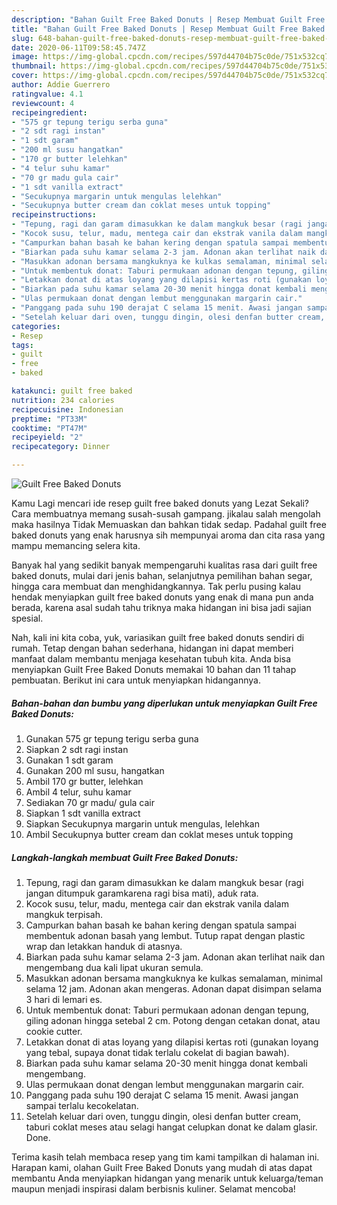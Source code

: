 ```yaml
---
description: "Bahan Guilt Free Baked Donuts | Resep Membuat Guilt Free Baked Donuts Yang Paling Enak"
title: "Bahan Guilt Free Baked Donuts | Resep Membuat Guilt Free Baked Donuts Yang Paling Enak"
slug: 648-bahan-guilt-free-baked-donuts-resep-membuat-guilt-free-baked-donuts-yang-paling-enak
date: 2020-06-11T09:58:45.747Z
image: https://img-global.cpcdn.com/recipes/597d44704b75c0de/751x532cq70/guilt-free-baked-donuts-foto-resep-utama.jpg
thumbnail: https://img-global.cpcdn.com/recipes/597d44704b75c0de/751x532cq70/guilt-free-baked-donuts-foto-resep-utama.jpg
cover: https://img-global.cpcdn.com/recipes/597d44704b75c0de/751x532cq70/guilt-free-baked-donuts-foto-resep-utama.jpg
author: Addie Guerrero
ratingvalue: 4.1
reviewcount: 4
recipeingredient:
- "575 gr tepung terigu serba guna"
- "2 sdt ragi instan"
- "1 sdt garam"
- "200 ml susu hangatkan"
- "170 gr butter lelehkan"
- "4 telur suhu kamar"
- "70 gr madu gula cair"
- "1 sdt vanilla extract"
- "Secukupnya margarin untuk mengulas lelehkan"
- "Secukupnya butter cream dan coklat meses untuk topping"
recipeinstructions:
- "Tepung, ragi dan garam dimasukkan ke dalam mangkuk besar (ragi jangan ditumpuk garamkarena ragi bisa mati), aduk rata."
- "Kocok susu, telur, madu, mentega cair dan ekstrak vanila dalam mangkuk terpisah."
- "Campurkan bahan basah ke bahan kering dengan spatula sampai membentuk adonan basah yang lembut. Tutup rapat dengan plastic wrap dan letakkan handuk di atasnya."
- "Biarkan pada suhu kamar selama 2-3 jam. Adonan akan terlihat naik dan mengembang dua kali lipat ukuran semula."
- "Masukkan adonan bersama mangkuknya ke kulkas semalaman, minimal selama 12 jam. Adonan akan mengeras. Adonan dapat disimpan selama 3 hari di lemari es."
- "Untuk membentuk donat: Taburi permukaan adonan dengan tepung, giling adonan hingga setebal 2 cm. Potong dengan cetakan donat, atau cookie cutter."
- "Letakkan donat di atas loyang yang dilapisi kertas roti (gunakan loyang yang tebal, supaya donat tidak terlalu cokelat di bagian bawah)."
- "Biarkan pada suhu kamar selama 20-30 menit hingga donat kembali mengembang."
- "Ulas permukaan donat dengan lembut menggunakan margarin cair."
- "Panggang pada suhu 190 derajat C selama 15 menit. Awasi jangan sampai terlalu kecokelatan."
- "Setelah keluar dari oven, tunggu dingin, olesi denfan butter cream, taburi coklat meses atau selagi hangat celupkan donat ke dalam glasir. Done."
categories:
- Resep
tags:
- guilt
- free
- baked

katakunci: guilt free baked 
nutrition: 234 calories
recipecuisine: Indonesian
preptime: "PT33M"
cooktime: "PT47M"
recipeyield: "2"
recipecategory: Dinner

---
```



![Guilt Free Baked Donuts](https://img-global.cpcdn.com/recipes/597d44704b75c0de/751x532cq70/guilt-free-baked-donuts-foto-resep-utama.jpg)

Kamu Lagi mencari ide resep guilt free baked donuts yang Lezat Sekali? Cara membuatnya memang susah-susah gampang. jikalau salah mengolah maka hasilnya Tidak Memuaskan dan bahkan tidak sedap. Padahal guilt free baked donuts yang enak harusnya sih mempunyai aroma dan cita rasa yang mampu memancing selera kita.

Banyak hal yang sedikit banyak mempengaruhi kualitas rasa dari guilt free baked donuts, mulai dari jenis bahan, selanjutnya pemilihan bahan segar, hingga cara membuat dan menghidangkannya. Tak perlu pusing kalau hendak menyiapkan guilt free baked donuts yang enak di mana pun anda berada, karena asal sudah tahu triknya maka hidangan ini bisa jadi sajian spesial.




Nah, kali ini kita coba, yuk, variasikan guilt free baked donuts sendiri di rumah. Tetap dengan bahan sederhana, hidangan ini dapat memberi manfaat dalam membantu menjaga kesehatan tubuh kita. Anda bisa menyiapkan Guilt Free Baked Donuts memakai 10 bahan dan 11 tahap pembuatan. Berikut ini cara untuk menyiapkan hidangannya.

<!--inarticleads1-->

##### Bahan-bahan dan bumbu yang diperlukan untuk menyiapkan Guilt Free Baked Donuts:

1. Gunakan 575 gr tepung terigu serba guna
1. Siapkan 2 sdt ragi instan
1. Gunakan 1 sdt garam
1. Gunakan 200 ml susu, hangatkan
1. Ambil 170 gr butter, lelehkan
1. Ambil 4 telur, suhu kamar
1. Sediakan 70 gr madu/ gula cair
1. Siapkan 1 sdt vanilla extract
1. Siapkan Secukupnya margarin untuk mengulas, lelehkan
1. Ambil Secukupnya butter cream dan coklat meses untuk topping




<!--inarticleads2-->

##### Langkah-langkah membuat Guilt Free Baked Donuts:

1. Tepung, ragi dan garam dimasukkan ke dalam mangkuk besar (ragi jangan ditumpuk garamkarena ragi bisa mati), aduk rata.
1. Kocok susu, telur, madu, mentega cair dan ekstrak vanila dalam mangkuk terpisah.
1. Campurkan bahan basah ke bahan kering dengan spatula sampai membentuk adonan basah yang lembut. Tutup rapat dengan plastic wrap dan letakkan handuk di atasnya.
1. Biarkan pada suhu kamar selama 2-3 jam. Adonan akan terlihat naik dan mengembang dua kali lipat ukuran semula.
1. Masukkan adonan bersama mangkuknya ke kulkas semalaman, minimal selama 12 jam. Adonan akan mengeras. Adonan dapat disimpan selama 3 hari di lemari es.
1. Untuk membentuk donat: Taburi permukaan adonan dengan tepung, giling adonan hingga setebal 2 cm. Potong dengan cetakan donat, atau cookie cutter.
1. Letakkan donat di atas loyang yang dilapisi kertas roti (gunakan loyang yang tebal, supaya donat tidak terlalu cokelat di bagian bawah).
1. Biarkan pada suhu kamar selama 20-30 menit hingga donat kembali mengembang.
1. Ulas permukaan donat dengan lembut menggunakan margarin cair.
1. Panggang pada suhu 190 derajat C selama 15 menit. Awasi jangan sampai terlalu kecokelatan.
1. Setelah keluar dari oven, tunggu dingin, olesi denfan butter cream, taburi coklat meses atau selagi hangat celupkan donat ke dalam glasir. Done.




Terima kasih telah membaca resep yang tim kami tampilkan di halaman ini. Harapan kami, olahan Guilt Free Baked Donuts yang mudah di atas dapat membantu Anda menyiapkan hidangan yang menarik untuk keluarga/teman maupun menjadi inspirasi dalam berbisnis kuliner. Selamat mencoba!
